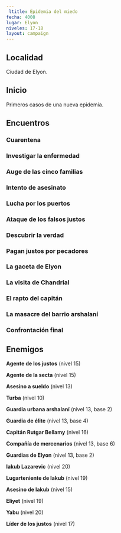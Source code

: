 ```yaml
---
 ltitle: Epidemia del miedo
fecha: 4008
lugar: Elyon
niveles: 17-18
layout: campaign
---
```


## Localidad

Ciudad de Elyon.

## Inicio

Primeros casos de una nueva epidemia.

## Encuentros

### Cuarentena

### Investigar la enfermedad

### Auge de las cinco familias

### Intento de asesinato

### Lucha por los puertos

### Ataque de los falsos justos

### Descubrir la verdad

### Pagan justos por pecadores

### La gaceta de Elyon

### La visita de Chandrial

### El rapto del capitán

### La masacre del barrio arshalaní

### Confrontación final

## Enemigos

**Agente de los justos** (nivel 15)

**Agente de la secta** (nivel 15)

**Asesino a sueldo** (nivel 13)

**Turba** (nivel 10)

**Guardia urbana arshalaní** (nivel 13, base 2)

**Guardia de élite** (nivel 13, base 4)

**Capitán Rutgar Bellamy** (nivel 16)

**Compañía de mercenarios** (nivel 13, base 6)

**Guardias de Elyon** (nivel 13, base 2)

**Iakub Lazarevic** (nivel 20)

**Lugarteniente de Iakub** (nivel 19)

**Asesino de Iakub** (nivel 15)

**Eliyet** (nivel 19)

**Yabu** (nivel 20)

**Líder de los justos** (nivel 17)